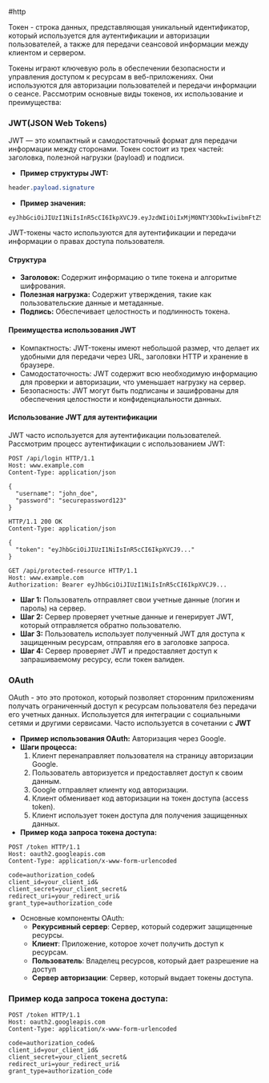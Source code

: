 #http 

Токен - строка данных, представляющая уникальный идентификатор, который используется для аутентификации и авторизации пользователей, а также для передачи сеансовой информации между клиентом и сервером.

Токены играют ключевую роль в обеспечении безопасности и управления доступом к ресурсам в веб-приложениях. Они используются для авторизации пользователей и передачи информации о сеансе. Рассмотрим основные виды токенов, их использование и преимущества:
### JWT(JSON Web Tokens)
JWT — это компактный и самодостаточный формат для передачи информации между сторонами. Токен состоит из трех частей: заголовка, полезной нагрузки (payload) и подписи.
- **Пример структуры JWT:**
```css
header.payload.signature
```
- **Пример значения:**
```undefined
eyJhbGciOiJIUzI1NiIsInR5cCI6IkpXVCJ9.eyJzdWIiOiIxMjM0NTY3ODkwIiwibmFtZSI6IkpvaG4gRG9lIiwiaWF0IjoxNTE2MjM5MDIyfQ.SflKxwRJSMeKKF2QT4fwpMeJf36POk6yJV_adQssw5c
```
JWT-токены часто используются для аутентификации и передачи информации о правах доступа пользователя.
#### Структура
- **Заголовок:** Содержит информацию о типе токена и алгоритме шифрования.
- **Полезная нагрузка:** Содержит утверждения, такие как пользовательские данные и метаданные.
- **Подпись:** Обеспечивает целостность и подлинность токена.
#### Преимущества использования **JWT**
- Компактность: JWT-токены имеют небольшой размер, что делает их удобными для передачи через URL, заголовки HTTP и хранение в браузере.
- Самодостаточность: JWT содержит всю необходимую информацию для проверки и авторизации, что уменьшает нагрузку на сервер.
- Безопасность: JWT могут быть подписаны и зашифрованы для обеспечения целостности и конфиденциальности данных.
#### Использование **JWT** для аутентификации
JWT часто используется для аутентификации пользователей. Рассмотрим процесс аутентификации с использованием JWT:
```http
POST /api/login HTTP/1.1
Host: www.example.com
Content-Type: application/json

{
  "username": "john_doe",
  "password": "securepassword123"
}
```

```http
HTTP/1.1 200 OK
Content-Type: application/json

{
  "token": "eyJhbGciOiJIUzI1NiIsInR5cCI6IkpXVCJ9..."
}
```

```http
GET /api/protected-resource HTTP/1.1
Host: www.example.com
Authorization: Bearer eyJhbGciOiJIUzI1NiIsInR5cCI6IkpXVCJ9...
```
- **Шаг 1:** Пользователь отправляет свои учетные данные (логин и пароль) на сервер.
- **Шаг 2:** Сервер проверяет учетные данные и генерирует JWT, который отправляется обратно пользователю.
- **Шаг 3:** Пользователь использует полученный JWT для доступа к защищенным ресурсам, отправляя его в заголовке запроса.
- **Шаг 4:** Сервер проверяет JWT и предоставляет доступ к запрашиваемому ресурсу, если токен валиден.
### OAuth
OAuth - это это протокол, который позволяет сторонним приложениям получать ограниченный доступ к ресурсам пользователя без передачи его учетных данных. Используется для интеграции с социальными сетями и другими сервисами. Часто используется в сочетании с **JWT**
- **Пример использования OAuth:** Авторизация через Google.
- **Шаги процесса:**
    1. Клиент перенаправляет пользователя на страницу авторизации Google.
    2. Пользователь авторизуется и предоставляет доступ к своим данным.
    3. Google отправляет клиенту код авторизации.
    4. Клиент обменивает код авторизации на токен доступа (access token).
    5. Клиент использует токен доступа для получения защищенных данных.
- **Пример кода запроса токена доступа:**
```http
POST /token HTTP/1.1
Host: oauth2.googleapis.com
Content-Type: application/x-www-form-urlencoded

code=authorization_code&
client_id=your_client_id&
client_secret=your_client_secret&
redirect_uri=your_redirect_uri&
grant_type=authorization_code
```
- Основные компоненты OAuth:
	- **Рекурсивный сервер**: Сервер, который содержит защищенные ресурсы.
	- **Клиент**: Приложение, которое хочет получить доступ к ресурсам.
	- **Пользователь**: Владелец ресурсов, который дает разрешение на доступ
	- **Сервер авторизации**: Сервер, который выдает токены доступа.
### Пример кода запроса токена доступа:
```http
POST /token HTTP/1.1
Host: oauth2.googleapis.com
Content-Type: application/x-www-form-urlencoded

code=authorization_code&
client_id=your_client_id&
client_secret=your_client_secret&
redirect_uri=your_redirect_uri&
grant_type=authorization_code
```